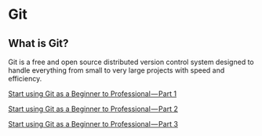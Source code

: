 # Git

## What is Git?

Git is a free and open source distributed version control system designed to handle everything from small to very large projects with speed and efficiency.

[Start using Git as a Beginner to Professional — Part 1](https://medium.com/@a.deep.tech/start-using-git-as-a-beginner-to-professional-part-1-4f6005ff0fd6 "Start using Git as a Beginner to Professional — Part 1")

[Start using Git as a Beginner to Professional — Part 2](https://medium.com/@a.deep.tech/start-using-git-as-a-beginner-to-professional-part-2-938b0cfee743 "Start using Git as a Beginner to Professional — Part 2")

[Start using Git as a Beginner to Professional — Part 3](https://medium.com/@a.deep.tech/start-using-git-as-a-beginner-to-professional-part-3-e69033c94f8c "Start using Git as a Beginner to Professional — Part 3")
